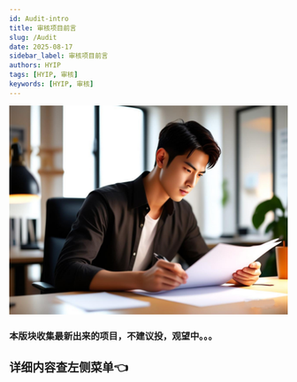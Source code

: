 ```yaml
---
id: Audit-intro
title: 审核项目前言
slug: /Audit
date: 2025-08-17
sidebar_label: 审核项目前言
authors: HYIP
tags: [HYIP, 审核]
keywords: [HYIP, 审核]
---
```


![image-Audit](Audit.assets/image-Audit.jpg)

### 本版块收集最新出来的项目，不建议投，观望中。。。

## 详细内容查左侧菜单👈


